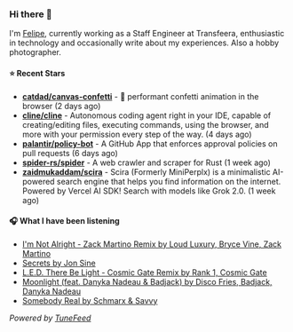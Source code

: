 ### Hi there 👋

I'm [Felipe](https://felipevm.com), currently working as a Staff Engineer at Transfeera, enthusiastic in technology and occasionally write about my experiences. Also a hobby photographer.

#### ⭐ Recent Stars
- **[catdad/canvas-confetti](https://github.com/catdad/canvas-confetti)** - 🎉 performant confetti animation in the browser (2 days ago)
- **[cline/cline](https://github.com/cline/cline)** - Autonomous coding agent right in your IDE, capable of creating/editing files, executing commands, using the browser, and more with your permission every step of the way. (4 days ago)
- **[palantir/policy-bot](https://github.com/palantir/policy-bot)** - A GitHub App that enforces approval policies on pull requests (6 days ago)
- **[spider-rs/spider](https://github.com/spider-rs/spider)** - A web crawler and scraper for Rust (1 week ago)
- **[zaidmukaddam/scira](https://github.com/zaidmukaddam/scira)** - Scira (Formerly MiniPerplx) is a minimalistic AI-powered search engine that helps you find information on the internet. Powered by Vercel AI SDK! Search with models like Grok 2.0. (1 week ago)

#### 🎧 What I have been listening
- [I&#39;m Not Alright - Zack Martino Remix by Loud Luxury, Bryce Vine, Zack Martino](https://open.spotify.com/track/4AEziiA1GI7NC6xmKhPFqI)
- [Secrets by Jon Sine](https://open.spotify.com/track/5alZmEwcpSAcOtziB6jHn2)
- [L.E.D. There Be Light - Cosmic Gate Remix by Rank 1, Cosmic Gate](https://open.spotify.com/track/50RBSXjSa83gltauR6GxkF)
- [Moonlight (feat. Danyka Nadeau &amp; Badjack) by Disco Fries, Badjack, Danyka Nadeau](https://open.spotify.com/track/4dgkustBLuGq8tjsWtzRoO)
- [Somebody Real by Schmarx &amp; Savvy](https://open.spotify.com/track/4rfGvJOgGH3YB2dEn1gnl1)

_Powered by [TuneFeed](https://tunefeed.app?ref=github.com)_
